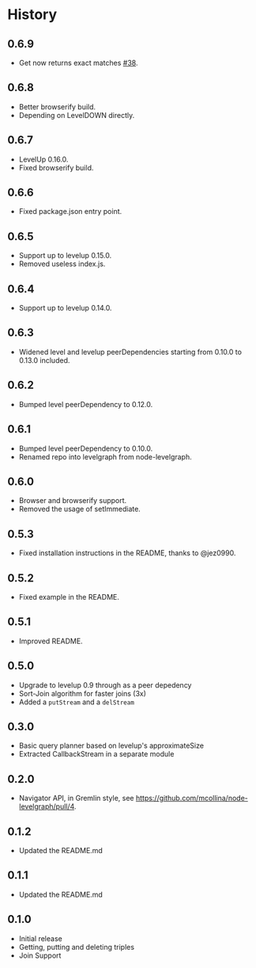 
History
======

## 0.6.9

* Get now returns exact matches
  [#38](https://github.com/mcollina/levelgraph/issues/38).

## 0.6.8

* Better browserify build.
* Depending on LevelDOWN directly.

## 0.6.7

* LevelUp 0.16.0.
* Fixed browserify build.

## 0.6.6

* Fixed package.json entry point.

## 0.6.5

* Support up to levelup 0.15.0.
* Removed useless index.js.

## 0.6.4

* Support up to levelup 0.14.0.

## 0.6.3

* Widened level and levelup peerDependencies starting from 0.10.0 to
  0.13.0 included.

## 0.6.2

* Bumped level peerDependency to 0.12.0.

## 0.6.1

* Bumped level peerDependency to 0.10.0.
* Renamed repo into levelgraph from node-levelgraph.

## 0.6.0

* Browser and browserify support.
* Removed the usage of setImmediate.

## 0.5.3

* Fixed installation instructions in the README,
  thanks to @jez0990.

## 0.5.2

* Fixed example in the README.

## 0.5.1

* Improved README.

## 0.5.0

* Upgrade to levelup 0.9 through as a peer depedency
* Sort-Join algorithm for faster joins (3x)
* Added a `putStream` and a `delStream`

## 0.3.0

* Basic query planner based on levelup's approximateSize
* Extracted CallbackStream in a separate module

## 0.2.0

* Navigator API, in Gremlin style, see
  https://github.com/mcollina/node-levelgraph/pull/4.

## 0.1.2

* Updated the README.md

## 0.1.1

* Updated the README.md

## 0.1.0

* Initial release
* Getting, putting and deleting triples
* Join Support
